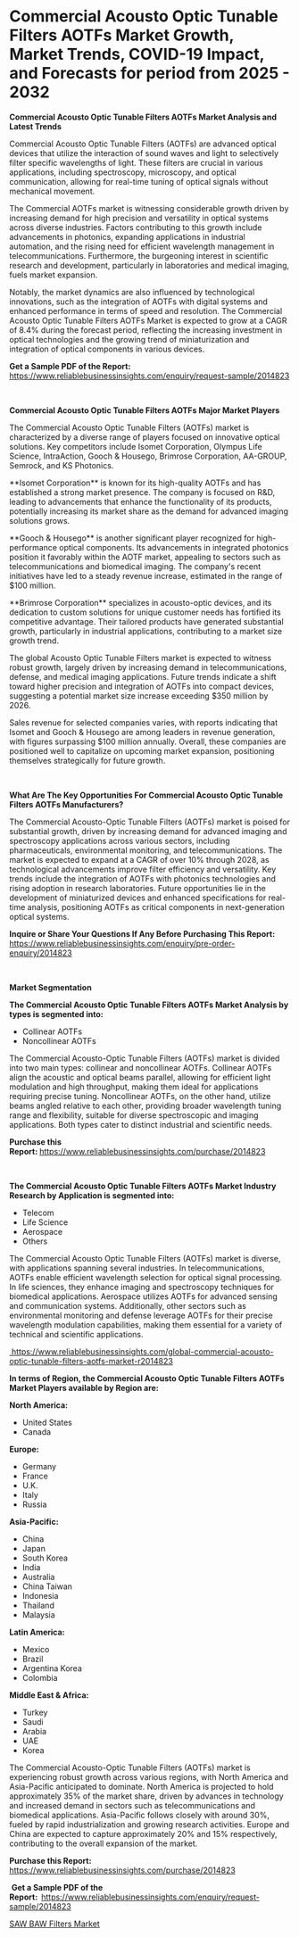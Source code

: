<p><h1>Commercial Acousto Optic Tunable Filters AOTFs Market Growth, Market Trends, COVID-19 Impact, and Forecasts for period from 2025 - 2032</h1></p><p><strong>Commercial Acousto Optic Tunable Filters AOTFs Market Analysis and Latest Trends</strong></p>
<p><p>Commercial Acousto Optic Tunable Filters (AOTFs) are advanced optical devices that utilize the interaction of sound waves and light to selectively filter specific wavelengths of light. These filters are crucial in various applications, including spectroscopy, microscopy, and optical communication, allowing for real-time tuning of optical signals without mechanical movement. </p><p>The Commercial AOTFs market is witnessing considerable growth driven by increasing demand for high precision and versatility in optical systems across diverse industries. Factors contributing to this growth include advancements in photonics, expanding applications in industrial automation, and the rising need for efficient wavelength management in telecommunications. Furthermore, the burgeoning interest in scientific research and development, particularly in laboratories and medical imaging, fuels market expansion.</p><p>Notably, the market dynamics are also influenced by technological innovations, such as the integration of AOTFs with digital systems and enhanced performance in terms of speed and resolution. The Commercial Acousto Optic Tunable Filters AOTFs Market is expected to grow at a CAGR of 8.4% during the forecast period, reflecting the increasing investment in optical technologies and the growing trend of miniaturization and integration of optical components in various devices.</p></p>
<p><strong>Get a Sample PDF of the Report:&nbsp;</strong> <a href="https://www.reliablebusinessinsights.com/enquiry/request-sample/2014823?utm_campaign=3000&utm_medium=2&utm_source=Github&utm_content=ia&utm_term=29032025&utm_id=commercial-acousto-optic-tunable-filters-aotfs">https://www.reliablebusinessinsights.com/enquiry/request-sample/2014823</a></p>
<p>&nbsp;</p>
<p><strong>Commercial Acousto Optic Tunable Filters AOTFs Major Market Players</strong></p>
<p><p>The Commercial Acousto Optic Tunable Filters (AOTFs) market is characterized by a diverse range of players focused on innovative optical solutions. Key competitors include Isomet Corporation, Olympus Life Science, IntraAction, Gooch & Housego, Brimrose Corporation, AA-GROUP, Semrock, and KS Photonics.</p><p>**Isomet Corporation** is known for its high-quality AOTFs and has established a strong market presence. The company is focused on R&D, leading to advancements that enhance the functionality of its products, potentially increasing its market share as the demand for advanced imaging solutions grows.</p><p>**Gooch & Housego** is another significant player recognized for high-performance optical components. Its advancements in integrated photonics position it favorably within the AOTF market, appealing to sectors such as telecommunications and biomedical imaging. The company's recent initiatives have led to a steady revenue increase, estimated in the range of $100 million.</p><p>**Brimrose Corporation** specializes in acousto-optic devices, and its dedication to custom solutions for unique customer needs has fortified its competitive advantage. Their tailored products have generated substantial growth, particularly in industrial applications, contributing to a market size growth trend.</p><p>The global Acousto Optic Tunable Filters market is expected to witness robust growth, largely driven by increasing demand in telecommunications, defense, and medical imaging applications. Future trends indicate a shift toward higher precision and integration of AOTFs into compact devices, suggesting a potential market size increase exceeding $350 million by 2026.</p><p>Sales revenue for selected companies varies, with reports indicating that Isomet and Gooch & Housego are among leaders in revenue generation, with figures surpassing $100 million annually. Overall, these companies are positioned well to capitalize on upcoming market expansion, positioning themselves strategically for future growth.</p></p>
<p>&nbsp;</p>
<p><strong>What Are The Key Opportunities For Commercial Acousto Optic Tunable Filters AOTFs Manufacturers?</strong></p>
<p><p>The Commercial Acousto-Optic Tunable Filters (AOTFs) market is poised for substantial growth, driven by increasing demand for advanced imaging and spectroscopy applications across various sectors, including pharmaceuticals, environmental monitoring, and telecommunications. The market is expected to expand at a CAGR of over 10% through 2028, as technological advancements improve filter efficiency and versatility. Key trends include the integration of AOTFs with photonics technologies and rising adoption in research laboratories. Future opportunities lie in the development of miniaturized devices and enhanced specifications for real-time analysis, positioning AOTFs as critical components in next-generation optical systems.</p></p>
<p><strong>Inquire or Share Your Questions If Any Before Purchasing This Report:</strong> <a href="https://www.reliablebusinessinsights.com/enquiry/pre-order-enquiry/2014823?utm_campaign=3000&utm_medium=2&utm_source=Github&utm_content=ia&utm_term=29032025&utm_id=commercial-acousto-optic-tunable-filters-aotfs">https://www.reliablebusinessinsights.com/enquiry/pre-order-enquiry/2014823</a></p>
<p>&nbsp;</p>
<p><strong>Market Segmentation</strong></p>
<p><strong>The Commercial Acousto Optic Tunable Filters AOTFs Market Analysis by types is segmented into:</strong></p>
<p><ul><li>Collinear AOTFs</li><li>Noncollinear AOTFs</li></ul></p>
<p><p>The Commercial Acousto-Optic Tunable Filters (AOTFs) market is divided into two main types: collinear and noncollinear AOTFs. Collinear AOTFs align the acoustic and optical beams parallel, allowing for efficient light modulation and high throughput, making them ideal for applications requiring precise tuning. Noncollinear AOTFs, on the other hand, utilize beams angled relative to each other, providing broader wavelength tuning range and flexibility, suitable for diverse spectroscopic and imaging applications. Both types cater to distinct industrial and scientific needs.</p></p>
<p><strong>Purchase this Report:&nbsp;</strong><a href="https://www.reliablebusinessinsights.com/purchase/2014823?utm_campaign=3000&utm_medium=2&utm_source=Github&utm_content=ia&utm_term=29032025&utm_id=commercial-acousto-optic-tunable-filters-aotfs">https://www.reliablebusinessinsights.com/purchase/2014823</a></p>
<p>&nbsp;</p>
<p><strong>The Commercial Acousto Optic Tunable Filters AOTFs Market Industry Research by Application is segmented into:</strong></p>
<p><ul><li>Telecom</li><li>Life Science</li><li>Aerospace</li><li>Others</li></ul></p>
<p><p>The Commercial Acousto Optic Tunable Filters (AOTFs) market is diverse, with applications spanning several industries. In telecommunications, AOTFs enable efficient wavelength selection for optical signal processing. In life sciences, they enhance imaging and spectroscopy techniques for biomedical applications. Aerospace utilizes AOTFs for advanced sensing and communication systems. Additionally, other sectors such as environmental monitoring and defense leverage AOTFs for their precise wavelength modulation capabilities, making them essential for a variety of technical and scientific applications.</p></p>
<p><a href="https://www.reliablebusinessinsights.com/global-commercial-acousto-optic-tunable-filters-aotfs-market-r2014823?utm_campaign=3000&utm_medium=2&utm_source=Github&utm_content=ia&utm_term=29032025&utm_id=commercial-acousto-optic-tunable-filters-aotfs">&nbsp;https://www.reliablebusinessinsights.com/global-commercial-acousto-optic-tunable-filters-aotfs-market-r2014823</a></p>
<p><strong>In terms of Region, the Commercial Acousto Optic Tunable Filters AOTFs Market Players available by Region are:</strong></p>
<p>
    <p> <strong> North America: </strong>
        <ul>
            <li>United States</li>
            <li>Canada</li>
        </ul>
        </p> 
    <p> <strong> Europe: </strong>
        <ul>
            <li>Germany</li>
            <li>France</li>
            <li>U.K.</li>
            <li>Italy</li>
            <li>Russia</li>
        </ul>
        </p> 
    <p> <strong> Asia-Pacific: </strong>
        <ul>
            <li>China</li>
            <li>Japan</li>
            <li>South Korea</li>
            <li>India</li>
            <li>Australia</li>
            <li>China Taiwan</li>
            <li>Indonesia</li>
            <li>Thailand</li>
            <li>Malaysia</li>
        </ul>
        </p> 
    <p> <strong> Latin America: </strong>
        <ul>
            <li>Mexico</li>
            <li>Brazil</li>
            <li>Argentina Korea</li>
            <li>Colombia</li>
        </ul>
        </p> 
    <p> <strong> Middle East & Africa: </strong>
        <ul>
            <li>Turkey</li>
            <li>Saudi</li>
            <li>Arabia</li>
            <li>UAE</li>
            <li>Korea</li>
        </ul>
    </p>
    </p>
<p><p>The Commercial Acousto-Optic Tunable Filters (AOTFs) market is experiencing robust growth across various regions, with North America and Asia-Pacific anticipated to dominate. North America is projected to hold approximately 35% of the market share, driven by advances in technology and increased demand in sectors such as telecommunications and biomedical applications. Asia-Pacific follows closely with around 30%, fueled by rapid industrialization and growing research activities. Europe and China are expected to capture approximately 20% and 15% respectively, contributing to the overall expansion of the market.</p></p>
<p><strong>Purchase this Report: </strong><a href="https://www.reliablebusinessinsights.com/purchase/2014823?utm_campaign=3000&utm_medium=2&utm_source=Github&utm_content=ia&utm_term=29032025&utm_id=commercial-acousto-optic-tunable-filters-aotfs">https://www.reliablebusinessinsights.com/purchase/2014823</a></p>
<p>&nbsp;<strong>Get a Sample PDF of the Report:&nbsp;&nbsp;</strong><a href="https://www.reliablebusinessinsights.com/enquiry/request-sample/2014823?utm_campaign=3000&utm_medium=2&utm_source=Github&utm_content=ia&utm_term=29032025&utm_id=commercial-acousto-optic-tunable-filters-aotfs">https://www.reliablebusinessinsights.com/enquiry/request-sample/2014823</a></p>
<p><strong></strong></p>
<p><p><a href="https://github.com/momossidram/Market-Research-Report-List-1/blob/main/saw-baw-filters-market.md?utm_campaign=3000&utm_medium=2&utm_source=Github&utm_content=ia&utm_term=29032025&utm_id=commercial-acousto-optic-tunable-filters-aotfs">SAW BAW Filters Market</a></p></p>